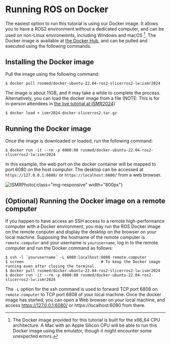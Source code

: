 Running ROS on Docker
=====================

The easiest option to run this tutorial is using our Docker image. It allows you to have a ROS2 environment without a dedicated computer, and can be used on non-Linux environemnts, including Windows and macOS [^1]. The Docker image is available at [the Docker Hub](https://hub.docker.com/r/rosmed/docker-ubuntu-22.04-ros2-slicerros2-lw), and can be pulled and executed using the following commands. 


Installing the Docker image
---------------------------

Pull the image using the following command:
~~~~
$ docker pull rosmed/docker-ubuntu-22.04-ros2-slicerros2-lw:ismr2024
~~~~
The image is about 11GB, and it may take a while to complete the process. Alternatively, you can load the docker image from a file (NOTE: This is for in-person attendees in [the live tutorial at ISMR2024](https://rosmed.github.io/ismr2024/index)) 
~~~~
$ docker load < ismr2024-docker-slicerros2.tar.gz
~~~~

Running the Docker image
---------------------------

Once the image is downloaded or loaded, run the following command:
~~~~
$ docker run -it --rm -p 6080:80 rosmed/docker-ubuntu-22.04-ros2-slicerros2-lw:ismr2024
~~~~
In this example, the web port on the docker container will be mapped to port 6080 on the host computer. The desktop can be accessed at `https://127.0.0.1:6080/` or `https://localhost:6080/` from a web browser.

![ISMRPhoto](images/dockerRemoteDesktop.png){:class="img-responsive" width="800px"}


(Optional) Running the Docker image on a remote computer
--------------------------------------------------------

If you happen to have access an SSH access to a remote high-performance computer with a Docker environment, you may run the ROS Docker image on the remote conputer and display the desktop on the browser on your local machine. Supposing the hostname of the remote computer is `remote.computer` and your username is `yourusername`, log in to the remote computer and run the Docker command as follows:

~~~~
$ ssh -l `yourusername` -L 6080:localhost:6080 remote.computer
$ screen                                  # To keep the Docker image running even after closing the terminal.
$ docker pull rosmed/docker-ubuntu-22.04-ros2-slicerros2-lw:ismr2024
$ docker run -it --rm -p 6080:80 rosmed/docker-ubuntu-22.04-ros2-slicerros2-lw:ismr2024
~~~~

The `-L` option for the ssh command is used to forward TCP port 6808 on `remote.computer` to TCP port 6808 of your local machine. Once the docker image has started, you can open a Web browser on your local machine, and access https://127.0.0.1:6080/ or https://localhost:6080 from there.


[^1]: The Docker image provided for this tutorial is built for the x86_64 CPU architecture. A Mac with an Apple Silicon CPU will be able to run this Docker image using the emulator, though it might encounter some unexpected errors.



